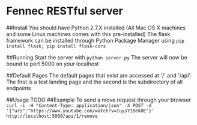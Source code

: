 # Fennec RESTful server

##Install
You should have Python 2.7.X installed (All Mac OS X machines and some Linux machines comes with this pre-installed)
The flask framework can be installed through Python Package Manager using ```pip install flask; pip install flask-cors```

##Running 
Start the server with ```python server.py```
The server will now be bound to port 5000 on your localhost

##Default Pages
The default pages that exist are accessed at '/' and '/api'. The first is a test landing page and the second is the subdirectory of all endpoints

##Usage
TODO
##Example 
To send a move request through your browser ```curl -i -H "Content-Type: application/json" -X POST -d '{"uri":"https://www.youtube.com/watch?v=IuysY1BekOE"}' http://localhost:5000/api/1/remove```

